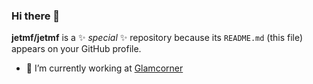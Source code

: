 ### Hi there 👋

**jetmf/jetmf** is a ✨ _special_ ✨ repository because its `README.md` (this file) appears on your GitHub profile.

- 🔭 I’m currently working at [Glamcorner](https://www.glamcorner.com.au/)



